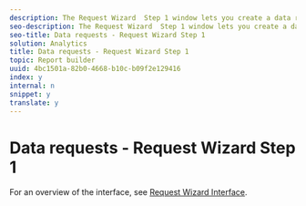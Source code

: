 ```yaml
---
description: The Request Wizard  Step 1 window lets you create a data request, select a report suite, select report types, and more.
seo-description: The Request Wizard  Step 1 window lets you create a data request, select a report suite, select report types, and more.
seo-title: Data requests - Request Wizard Step 1
solution: Analytics
title: Data requests - Request Wizard Step 1
topic: Report builder
uuid: 4bc1501a-82b0-4668-b10c-b09f2e129416
index: y
internal: n
snippet: y
translate: y
---
```


# Data requests - Request Wizard Step 1

For an overview of the interface, see [ Request Wizard Interface](request_wizard_interface.md#concept_62CBB574835F4B6097F8EA1C78109A37). 
